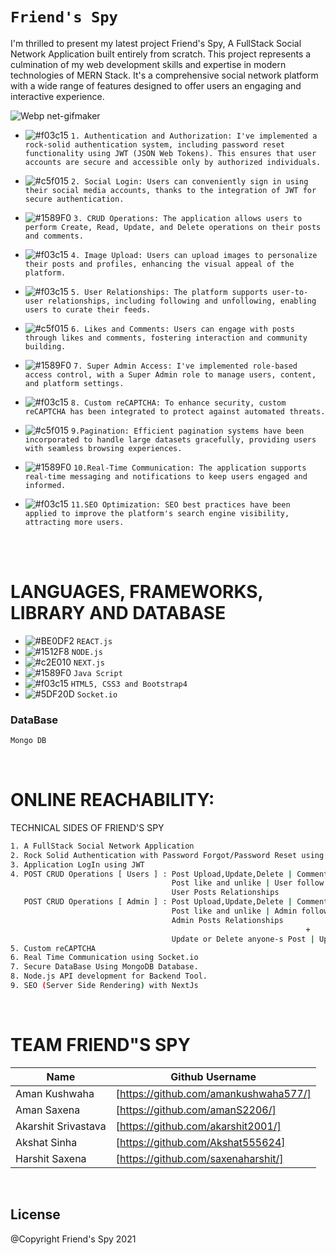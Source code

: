 # ``` Friend's Spy ```
I'm thrilled to present my latest project Friend's Spy, A FullStack Social Network Application built entirely from scratch. This project represents a culmination of my web development skills and expertise in modern technologies of MERN Stack. It's a comprehensive social network platform with a wide range of features designed to offer users an engaging and interactive experience.

![Webp net-gifmaker](https://user-images.githubusercontent.com/53748350/268497276-f3dee07e-c736-4676-a603-a5619a20f66d.gif)
 
 

   - ![#f03c15](https://via.placeholder.com/15/f03c15/000000?text=+) `1. Authentication and Authorization: I've implemented a rock-solid authentication system, including password reset functionality using JWT (JSON Web Tokens). This ensures that user accounts are secure and accessible only by authorized individuals.`
 
  -  ![#c5f015](https://via.placeholder.com/15/c5f015/000000?text=+) `2. Social Login: Users can conveniently sign in using their social media accounts, thanks to the integration of JWT for secure authentication.`

  - ![#1589F0](https://via.placeholder.com/15/1589F0/000000?text=+) `3. CRUD Operations: The application allows users to perform Create, Read, Update, and Delete operations on their posts and comments.`
   
  - ![#f03c15](https://via.placeholder.com/15/f03c15/000000?text=+) `4. Image Upload: Users can upload images to personalize their posts and profiles, enhancing the visual appeal of the platform.`

   - ![#f03c15](https://via.placeholder.com/15/f03c15/000000?text=+) `5. User Relationships: The platform supports user-to-user relationships, including following and unfollowing, enabling users to curate their feeds.`

  -  ![#c5f015](https://via.placeholder.com/15/c5f015/000000?text=+) `6. Likes and Comments: Users can engage with posts through likes and comments, fostering interaction and community building.`

  - ![#1589F0](https://via.placeholder.com/15/1589F0/000000?text=+) `7. Super Admin Access: I've implemented role-based access control, with a Super Admin role to manage users, content, and platform settings.`
    
  - ![#f03c15](https://via.placeholder.com/15/f03c15/000000?text=+) `8. Custom reCAPTCHA: To enhance security, custom reCAPTCHA has been integrated to protect against automated threats.`
    
 -  ![#c5f015](https://via.placeholder.com/15/c5f015/000000?text=+) `9.Pagination: Efficient pagination systems have been incorporated to handle large datasets gracefully, providing users with seamless browsing experiences.`

  - ![#1589F0](https://via.placeholder.com/15/1589F0/000000?text=+) `10.Real-Time Communication: The application supports real-time messaging and notifications to keep users engaged and informed.`
    
  - ![#f03c15](https://via.placeholder.com/15/f03c15/000000?text=+) `11.SEO Optimization: SEO best practices have been applied to improve the platform's search engine visibility, attracting more users.`

<br><br> 

# LANGUAGES, FRAMEWORKS, LIBRARY AND DATABASE

- ![#BE0DF2](https://via.placeholder.com/15/1589F0/000000?text=+) `REACT.js`
- ![#1512F8](https://via.placeholder.com/15/1589F0/000000?text=+) `NODE.js`
- ![#c2E010](https://via.placeholder.com/15/c5f015/000000?text=+) `NEXT.js`
- ![#1589F0](https://via.placeholder.com/15/1589F0/000000?text=+) `Java Script`
- ![#f03c15](https://via.placeholder.com/15/f03c15/000000?text=+) `HTML5, CSS3 and Bootstrap4`
- ![#5DF20D](https://via.placeholder.com/15/f03c15/000000?text=+) `Socket.io`


### DataBase 
```diff
Mongo DB
```
 
<br>

# ONLINE REACHABILITY:


TECHNICAL SIDES OF FRIEND'S SPY
```sh
1. A FullStack Social Network Application
2. Rock Solid Authentication with Password Forgot/Password Reset using JWT
3. Application LogIn using JWT
4. POST CRUD Operations [ Users ] : Post Upload,Update,Delete | Comment on Post, Comment on Post Delete |
                                    Post like and unlike | User follow and unfollow |
                                    User Posts Relationships
   POST CRUD Operations [ Admin ] : Post Upload,Update,Delete | Comment on Post, Comment on Post Delete |
                                    Post like and unlike | Admin follow and unfollow |
                                    Admin Posts Relationships
                                                                  +
                                    Update or Delete anyone-s Post | Update or Delete any User
5. Custom reCAPTCHA
6. Real Time Communication using Socket.io
7. Secure DataBase Using MongoDB Database.
8. Node.js API development for Backend Tool.
9. SEO (Server Side Rendering) with NextJs

```


<br>

# TEAM FRIEND"S SPY
| Name | Github Username | 
| ------ | ------ |
| Aman Kushwaha | [https://github.com/amankushwaha577/]  |
| Aman Saxena | [https://github.com/amanS2206/] |
| Akarshit Srivastava | [https://github.com/akarshit2001/] |
| Akshat Sinha | [https://github.com/Akshat555624] |
| Harshit Saxena | [https://github.com/saxenaharshit/] |

<br>

License
----
@Copyright Friend's Spy  2021
